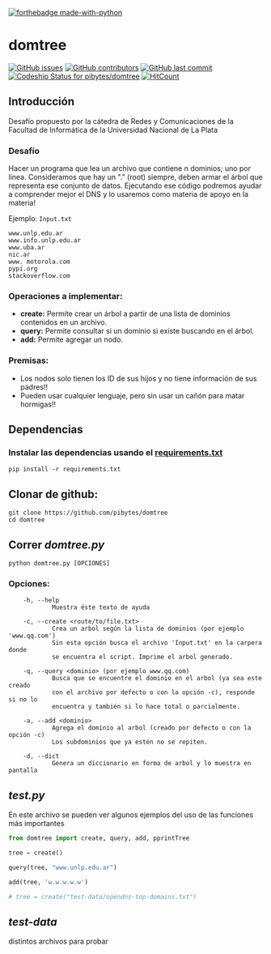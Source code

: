[![forthebadge made-with-python](http://ForTheBadge.com/images/badges/made-with-python.svg)](https://www.python.org/)
# domtree 

[![GitHub issues](https://img.shields.io/github/issues/pibytes/domtree?style=plastic)](https://github.com/pibytes/domtree/issues)
[![GitHub contributors](https://img.shields.io/github/contributors/pibytes/domtree.svg?style=plastic)](https://github.com/pibytes/domtree/graphs/contributors)
[![GitHub last commit](https://img.shields.io/github/last-commit/pibytes/domtree.svg?style=plastic)](https://github.com/pibytes/domtree/commits/master)
[![Codeship Status for pibytes/domtree](https://app.codeship.com/projects/049ce370-de97-0138-495c-02045832bc80/status?branch=master)](https://app.codeship.com/projects/409630)
[![HitCount](http://hits.dwyl.com/pibytes/domtree.svg)](http://hits.dwyl.com/pibytes/domtree)
## Introducción
Desafío propuesto por la cátedra de Redes y Comunicaciones de la Facultad de Informática de la Universidad Nacional de La Plata
### Desafío
Hacer un programa que lea un archivo que contiene n dominios; uno por linea.
Consideramos que hay un "." (root) siempre, deben armar el árbol que
representa ese conjunto de datos.
Ejecutando ese código podremos ayudar a comprender mejor el DNS y lo
usaremos como materia de apoyo en la materia!

Ejemplo: `Input.txt`
```
www.unlp.edu.ar
www.info.unlp.edu.ar
www.uba.ar
nic.ar
www. motorola.com
pypi.org
stackoverflow.com
```
### Operaciones a implementar:
- **create:** Permite crear un árbol a partir de una lista de dominios contenidos en
un archivo.
- **query:** Permite consultar si un dominio si existe buscando en el árbol.
- **add:** Permite agregar un nodo.
### Premisas:
- Los nodos solo tienen los ID de sus hijos y no tiene información de sus
padres!!
- Pueden usar cualquier lenguaje, pero sin usar un cañón para matar
hormigas!!

## Dependencias

### Instalar las dependencias usando el [requirements.txt](https://medium.com/@boscacci/why-and-how-to-make-a-requirements-txt-f329c685181e)

`pip install -r requirements.txt`

## Clonar de github:
```console
git clone https://github.com/pibytes/domtree
cd domtree
```
## Correr _domtree.py_ 
`python domtree.py [OPCIONES]`

### Opciones:
        -h, --help 
                Muestra éste texto de ayuda

        -c, --create <route/to/file.txt>
                Crea un arbol según la lista de dominios (por ejemplo 'www.qq.com')
                Sin esta opción busca el archivo 'Input.txt' en la carpera donde
                se encuentra el script. Imprime el arbol generado.

        -q, --query <dominio> (por ejemplo www.qq.com)
                Busca que se encuentre el dominio en el arbol (ya sea este creado
                con el archivo por defecto o con la opción -c), responde si no lo 
                encuentra y también si lo hace total o parcialmente.

        -a, --add <dominio>
                Agrega el dominio al arbol (creado por defecto o con la opción -c)
                Los subdominios que ya estén no se repiten. 

        -d, --dict
                Genera un diccionario en forma de arbol y lo muestra en pantalla
## _test.py_
En este archivo se pueden ver algunos ejemplos del uso de las funciones más importantes
```python
from domtree import create, query, add, pprintTree

tree = create()

query(tree, "www.unlp.edu.ar")

add(tree, 'w.w.w.w.w')

# tree = create("test-data/opendns-top-domains.txt")
```
## _test-data_
distintos archivos para probar
